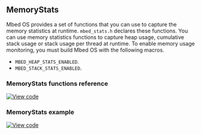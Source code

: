 ## MemoryStats

Mbed OS provides a set of functions that you can use to capture the memory statistics at runtime. `mbed_stats.h` declares these functions. You can use memory statistics functions to capture heap usage, cumulative stack usage or stack usage per thread at runtime. To enable memory usage monitoring, you must build Mbed OS with the following macros.

- `MBED_HEAP_STATS_ENABLED`.
- `MBED_STACK_STATS_ENABLED`.

### MemoryStats functions reference

[![View code](https://www.mbed.com/embed/?type=library)](https://os.mbed.com/docs/v5.7/mbed-os-api-doxy/mbed__stats_8h_source.html)

### MemoryStats example

[![View code](https://www.mbed.com/embed/?url=https://os.mbed.com/teams/mbed_example/code/mbed-os-example-platform-utils/file/92b97ba04fd3/main.cpp)](https://os.mbed.com/teams/mbed_example/code/mbed-os-example-platform-utils/file/92b97ba04fd3/main.cpp)

